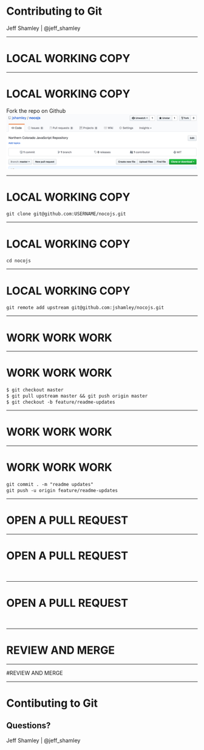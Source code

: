 
# Contributing to Git

Jeff Shamley | @jeff_shamley

---

# LOCAL WORKING COPY

___

# LOCAL WORKING COPY

Fork the repo on Github
![](/assets/fork.png)

___

# LOCAL WORKING COPY
```
git clone git@github.com:USERNAME/nocojs.git
```

___

# LOCAL WORKING COPY
```
cd nocojs
```

___

# LOCAL WORKING COPY
```
git remote add upstream git@github.com:jshamley/nocojs.git
```

---

# WORK WORK WORK 

___

# WORK WORK WORK

```
$ git checkout master
$ git pull upstream master && git push origin master
$ git checkout -b feature/readme-updates
```

___

# WORK WORK WORK
<!-- .slide: data-background="https://media.giphy.com/media/llKJGxQ1ESmac/giphy.gif" -->

___

# WORK WORK WORK

```
git commit . -m "readme updates"
git push -u origin feature/readme-updates
```

---

# OPEN A PULL REQUEST

___

# OPEN A PULL REQUEST
![]()

___

# OPEN A PULL REQUEST
![]()

---

# REVIEW AND MERGE

___

#REVIEW AND MERGE
![]()

---

# Contibuting to Git

## Questions?

Jeff Shamley | @jeff_shamley